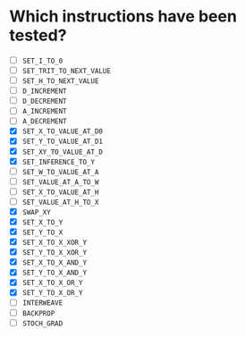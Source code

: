 # Which instructions have been tested?

- [ ] `SET_I_TO_0`
- [ ] `SET_TRIT_TO_NEXT_VALUE`
- [ ] `SET_H_TO_NEXT_VALUE`
- [ ] `D_INCREMENT`
- [ ] `D_DECREMENT`
- [ ] `A_INCREMENT`
- [ ] `A_DECREMENT`
- [x] `SET_X_TO_VALUE_AT_D0`
- [x] `SET_Y_TO_VALUE_AT_D1`
- [x] `SET_XY_TO_VALUE_AT_D`
- [x] `SET_INFERENCE_TO_Y`
- [ ] `SET_W_TO_VALUE_AT_A`
- [ ] `SET_VALUE_AT_A_TO_W`
- [ ] `SET_X_TO_VALUE_AT_H`
- [ ] `SET_VALUE_AT_H_TO_X`
- [x] `SWAP_XY`
- [x] `SET_X_TO_Y`
- [x] `SET_Y_TO_X`
- [x] `SET_X_TO_X_XOR_Y`
- [x] `SET_Y_TO_X_XOR_Y`
- [x] `SET_X_TO_X_AND_Y`
- [x] `SET_Y_TO_X_AND_Y`
- [x] `SET_X_TO_X_OR_Y`
- [x] `SET_Y_TO_X_OR_Y`
- [ ] `INTERWEAVE`
- [ ] `BACKPROP`
- [ ] `STOCH_GRAD`
